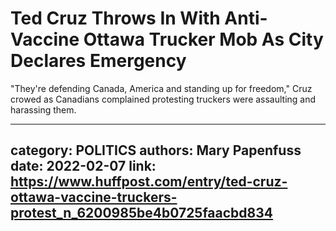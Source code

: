 # Ted Cruz Throws In With Anti-Vaccine Ottawa Trucker Mob As City Declares Emergency

"They're defending Canada, America and standing up for freedom," Cruz crowed as Canadians complained protesting truckers were assaulting and harassing them.

---
category: POLITICS
authors: Mary Papenfuss
date: 2022-02-07
link: https://www.huffpost.com/entry/ted-cruz-ottawa-vaccine-truckers-protest_n_6200985be4b0725faacbd834
---
